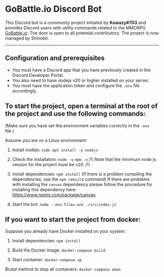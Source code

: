 # GoBattle.io Discord Bot

This Discord bot is a community project initiated by __Kuwazy#703__ and provides Discord users with utility commands related to the MMORPG [GoBattle.io](https://gobattle.io/).
The door is open to all potential contributors. The project is now managed by Shinobit.

-----------------

## Configuration and prerequisites
- You must have a Discord app that you have previously created in the Discord Developer Portal.
- You also need to have nodejs v20 or higher installed on your server.
- You must have the application token and configure the `.env` file accordingly.

## To start the project, open a terminal at the root of the project and use the following commands:
(Make sure you have set the environment variables correctly in the `.env` file.)

Assume you are on a Linux environment:

1. Install nodejs:
  `sudo apt install -y nodejs`

2. Check the installation:
  `node -v`
  `npm -v`
  /!\ Note that the minimum node js version for the project must be v20. /!\

3. Install dependencies:
  `npm install`
  (If there is a problem compiling the dependencies, use the `npm rebuild` command)
  If there are problems with installing the `canvas` dependency please follow the procedure for installing this dependency here: https://www.npmjs.com/package/canvas.

4. Start the bot.
  `node --env-file=.env ./src/index.js`

## If you want to start the project from docker:

Suppose you already have Docker installed on your system:

1. Install dependencies:
  `npm install`
 
2. Build the Docker image:
  `docker-compose build`

3. Start container:
  `docker-compose up`

Brutal method to stop all containers:
`docker-compose down`